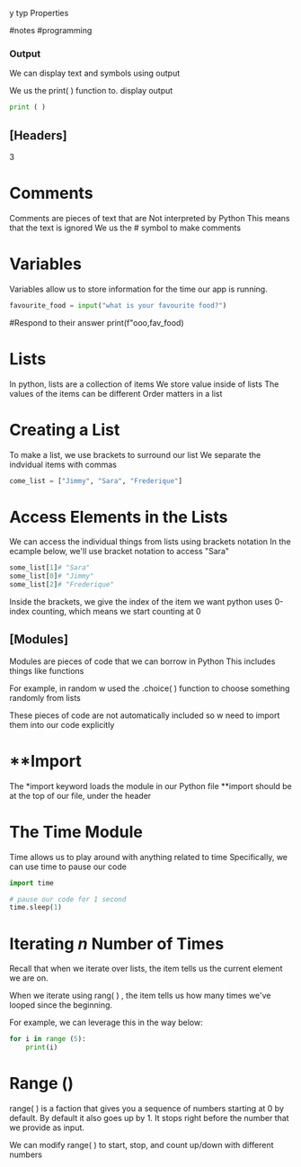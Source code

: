 y typ
Properties

#notes #programming 




### Output
We can display text and symbols using output

We us the print( ) function to. display output



```python
print ( )
```



## [Headers]
3

# Comments
Comments are pieces of text that are Not interpreted by Python 
This means that the text is ignored
We us the # symbol to make comments


# Variables
Variables allow us to store information for the time our app is running.

```python
favourite_food = input("what is your favourite food?")
```

#Respond to their answer
print(f"ooo,fav_food)





# Lists
In python,  lists are a collection of items
We store value inside of lists
The values of the items can be different
Order matters in a list

# Creating a List
To make a list, we use brackets to surround our list
We separate the indvidual items with commas

```python
come_list = ["Jimmy", "Sara", "Frederique"]
```


# Access Elements in the Lists
We can access the individual things from lists using brackets notation 
In the ecample below, we'll use bracket notation to access "Sara"

```python
some_list[1]# "Sara"
some_list[0]# "Jimmy"
some_list[2]# "Frederique"
```


Inside the brackets, we give the index of the item we want
python uses 0-index counting, which means we start counting at 0



## [Modules]

Modules are pieces of code that we can borrow in Python
This includes things like functions

For example, in random w used the .choice( ) function
to choose something randomly from lists 

These pieces of code are not automatically included
so w need to import them into our code explicitly



# **Import
The *import keyword loads the module in our Python file
**import should be at the top of our file, under the header


# The Time Module
Time allows us to play around with anything related to time
Specifically, we can use time to pause our code


```python
import time

# pause our code for 1 second
time.sleep(1)
```



# Iterating *n* Number of Times

Recall that when we iterate over lists, the item tells us the current element we are on.

When we iterate using rang( ) , the item tells us how many times we've looped since the beginning.

For example, we can leverage this in the way below:

```python
for i in range (5):
	print(i)
```



# Range (<number>)

range( ) is a faction that gives you a sequence of numbers starting at 0 by default. By default it also goes up by 1. It stops right before the number that we provide as input.

We can modify range( ) to start, stop, and count up/down with different numbers
